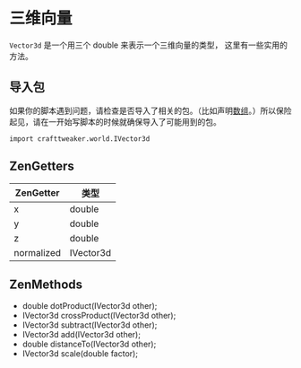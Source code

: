 # 三维向量

`Vector3d` 是一个用三个 double 来表示一个三维向量的类型，
这里有一些实用的方法。

## 导入包

如果你的脚本遇到问题，请检查是否导入了相关的包。（比如声明[数组](/AdvancedFunctions/Arrays_and_Loops)。）所以保险起见，请在一开始写脚本的时候就确保导入了可能用到的包。

`import crafttweaker.world.IVector3d`

## ZenGetters

| ZenGetter  | 类型      |
| ---------- | --------- |
| x          | double    |
| y          | double    |
| z          | double    |
| normalized | IVector3d |

## ZenMethods

- double dotProduct(IVector3d other);
- IVector3d crossProduct(IVector3d other);
- IVector3d subtract(IVector3d other);
- IVector3d add(IVector3d other);
- double distanceTo(IVector3d other);
- IVector3d scale(double factor);
